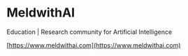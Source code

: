 # MeldwithAI

Education | Research community for Artificial Intelligence

[https://www.meldwithai.com](https://www.meldwithai.com)

